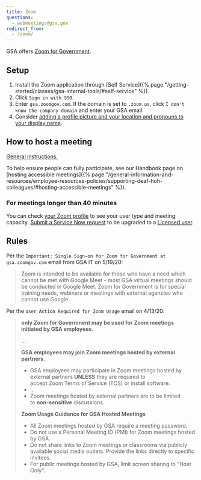 ```yaml
---
title: Zoom
questions:
  - webmeetings@gsa.gov
redirect_from:
  - /zoom/
---
```


GSA offers [Zoom for Government](https://zoomgov.com/).

## Setup

1. Install the Zoom application through [Self
   Service]({% page "/getting-started/classes/gsa-internal-tools/#self-service" %}).
1. Click `Sign in with SSO`.
1. Enter `gsa.zoomgov.com`. If the domain is set to `.zoom.us`, click
   `I don't know the company domain` and enter your GSA email.
1. Consider
   [adding a profile picture and your location and pronouns to your display name](https://www.zoomgov.com/profile).

## How to host a meeting

[General instructions.](https://support.zoom.us/hc/en-us/articles/201362613-How-Do-I-Host-A-Video-Meeting-)

To help ensure people can fully participate, see our Handbook page on
[hosting accessible meetings]({% page "/general-information-and-resources/employee-resources-policies/supporting-deaf-hoh-colleagues/#hosting-accessible-meetings" %}).

### For meetings longer than 40 minutes

You can check [your Zoom profile](https://gsa.zoomgov.com/profile) to see your
user type and meeting capacity.
[Submit a Service Now request](https://gsa.servicenowservices.com/sp?id=sc_cat_item&sys_id=ee54c0881b665410b1f620eae54bcbc7)
to be upgraded to a
[Licensed user](https://support.zoom.us/hc/en-us/articles/201363173-Account-Types#usertype).

## Rules

Per the `Important: Single Sign-on for Zoom for Government at gsa.zoomgov.com`
email from GSA IT on 5/19/20:

> Zoom is intended to be available for those who have a need which cannot be met
> with Google Meet - most GSA virtual meetings should be conducted in Google
> Meet. Zoom for Government is for special training needs, webinars or meetings
> with external agencies who cannot use Google.

Per the `User Action Required for Zoom Usage` email on 4/13/20:

> **only Zoom for Government may be used for Zoom meetings initiated by GSA
> employees.**
>
> …
>
> **GSA employees may join Zoom meetings hosted by external partners**.
>
> - GSA employees may participate in Zoom meetings hosted by external
>   partners **UNLESS** they are required to accept Zoom Terms of Service (TOS)
>   or install software.
> - …
> - Zoom meetings hosted by external partners are to be limited
>   to **non-sensitive** discussions.
>
> **Zoom Usage Guidance for GSA Hosted Meetings**
>
> - All Zoom meetings hosted by GSA require a meeting password.
> - Do not use a Personal Meeting ID (PMI) for Zoom meetings hosted by GSA.
> - Do not share links to Zoom meetings or classrooms via publicly available
>   social media outlets. Provide the links directly to specific invitees.
> - For public meetings hosted by GSA, limit screen sharing to "Host Only".
